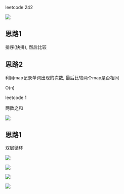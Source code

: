 

leetcode 242

![](http://ww4.sinaimg.cn/large/006tNc79ly1g42nh9dpqfj30u20msjuq.jpg)

## 思路1

排序(快排), 然后比较



## 思路2

利用map记录单词出现的次数, 最后比较两个map是否相同

O(n)



leetcode 1

两数之和

![](http://ww4.sinaimg.cn/large/006tNc79ly1g42oe1r26ij30wo0h6jty.jpg)





## 思路1

双层循环



![](http://ww1.sinaimg.cn/large/006tNc79ly1g42okrgqlyj315y0lg79h.jpg)





![](http://ww4.sinaimg.cn/large/006tNc79ly1g42opczyuvj310y0u0dn1.jpg)

![](http://ww2.sinaimg.cn/large/006tNc79ly1g42oxmfck5j318s0tmk0r.jpg)

![](http://ww3.sinaimg.cn/large/006tNc79ly1g42p371nqyj310y0u046d.jpg)















